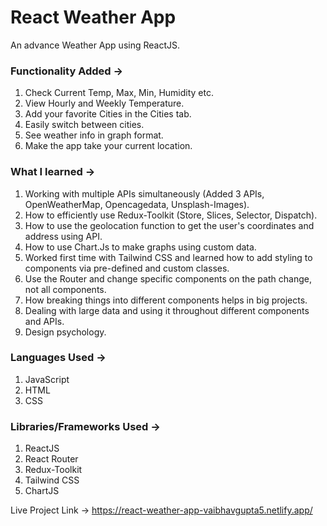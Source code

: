 # React Weather App
An advance Weather App using ReactJS.

### Functionality Added ->
1) Check Current Temp, Max, Min, Humidity etc.
2) View Hourly and Weekly Temperature.
3) Add your favorite Cities in the Cities tab.
4) Easily switch between cities.
5) See weather info in graph format.
6) Make the app take your current location.

### What I learned ->
1) Working with multiple APIs simultaneously (Added 3 APIs, OpenWeatherMap, Opencagedata, Unsplash-Images).
2) How to efficiently use Redux-Toolkit (Store, Slices, Selector, Dispatch).
3) How to use the geolocation function to get the user's coordinates and address using API.
4) How to use Chart.Js to make graphs using custom data.
5) Worked first time with Tailwind CSS and learned how to add styling to components via pre-defined and custom classes.
6) Use the Router and change specific components on the path change, not all components.
7) How breaking things into different components helps in big projects.
8) Dealing with large data and using it throughout different components and APIs.
9) Design psychology.

### Languages Used ->
1) JavaScript
2) HTML
3) CSS

### Libraries/Frameworks Used ->
1) ReactJS
2) React Router
3) Redux-Toolkit
4) Tailwind CSS
5) ChartJS


Live Project Link -> https://react-weather-app-vaibhavgupta5.netlify.app/
